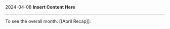 2024-04-08
__Insert Content Here__
_______________________
To see the overall month: [[April Recap]].